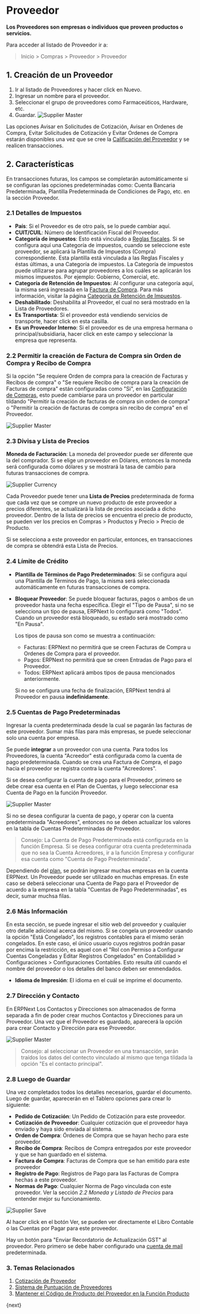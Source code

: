 <!-- add-breadcrumbs -->
# Proveedor

**Los Proveedores son empresas o individuos que proveen productos o servicios.**

Para acceder al listado de Proveedor ir a:
> Inicio > Compras > Proveedor > Proveedor

## 1. Creación de un Proveedor
1. Ir al listado de Proveedores y hacer click en Nuevo. 
2. Ingresar un nombre para el proveedor.
4. Seleccionar el grupo de proveedores como Farmaceúticos, Hardware, etc. 
5. Guardar.
    <img class="screenshot" alt="Supplier Master" src="{{docs_base_url}}/assets/img/buying/supplier-master.png">

Las opciones Avisar en Solicitudes de Cotización, Avisar en Ordenes de Compra, Evitar Solicitudes de Cotización y Evitar Ordenes de Compra estarán disponibles una vez que se cree la [Calificación del Proveedor](/docs/user/manual/es/buying/supplier-scorecard) y se realicen transacciones.

## 2. Características 

En transacciones futuras, los campos se completarán automáticamente si se configuran las opciones predeterminadas como: Cuenta Bancaria Predeterminada, Plantilla Predeterminada de Condiciones de Pago, etc. en la sección Proveedor.

### 2.1 Detalles de Impuestos

* **País**: Si el Proveedor es de otro país, se lo puede cambiar aquí.
* **CUIT/CUIL**: Número de Identificación Fiscal del Proveedor.
* **Categoría de impuestos**: Esto está vinculado a [Reglas fiscales](/docs/user/manual/es/accounts/tax-rule). Si se configura aquí una Categoría de impuestos, cuando se seleccione este proveedor, se aplicará la Plantilla de Impuestos (Compra) correspondiente. Esta plantilla está vinculada a las Reglas Fiscales y éstas últimas, a una Categoría de impuestos. La Categoría de impuestos puede utilizarse para agrupar proveedores a los cuáles se aplicarán los mismos impuestos. Por ejemplo: Gobierno, Comercial, etc. 
* **Categoría de Retención de Impuestos**: Al configurar una categoría aquí, la misma será ingresada en la [Factura de Compra](/docs/user/manual/es/accounts/purchase-invoice). Para más información, visitar la página [Categoría de Retención de Impuestos](/docs/user/manual/es/accounts/tax-withholding-category).
* **Deshabilitado**: Deshabilita al Proveedor, el cual no será mostrado en la Lista de Proveedores.
* **Es Transportista**: Si el proveedor está vendiendo servicios de transporte, hacer click en esta casilla. 
* **Es un Proveedor Interno**: Si el proveedor es de una empresa hermana o principal/subsidiaria, hacer click en este campo y seleccionar la empresa que representa.


### 2.2 Permitir la creación de Factura de Compra sin Orden de Compra y Recibo de Compra 

Si la opción "Se requiere Orden de compra para la creación de Facturas y Recibos de compra" o "Se requiere Recibo de compra para la creación de Facturas de compra" están configuradas como "Si", en las [Configuración de Compras](/docs/user/manual/es/buying/buying-settings), esto puede cambiarse para un proveedor en particular tildando "Permitir la creación de facturas de compra sin orden de compra" o "Permitir la creación de facturas de compra sin recibo de compra" en el Proveedor. 

<img class="screenshot" alt="Supplier Master" src="{{docs_base_url}}/assets/img/buying/supplier-po-pr-required.png">

### 2.3 Divisa y Lista de Precios
**Moneda de Facturación**: La moneda del proveedor puede ser diferente que la del comprador. Si se elige un proveedor en Dólares, entonces la moneda será configurada como dólares y se mostrará la tasa de cambio para futuras transacciones de compra.

![Supplier Currency](/docs/assets/img/buying/supplier-currency.gif)

Cada Proveedor puede tener una **Lista de Precios** predeterminada de forma que cada vez que se compre un nuevo producto de este proveedor a precios diferentes, se actualizará la lista de precios asociada a dicho proveedor. Dentro de la lista de precios se encuentra el precio de producto, se pueden ver los precios en Compras > Productos y Precio > Precio de Producto.

Si se selecciona a este proveedor en particular, entonces, en transacciones de compra se obtendrá esta Lista de Precios. 

### 2.4 Límite de Crédito

* **Plantilla de Términos de Pago Predeterminados**: Si se configura aquí una Plantilla de Términos de Pago, la misma será seleccionada automáticamente en futuras transacciones de compra. 
* **Bloquear Proveedor**: Se puede bloquear facturas, pagos o ambos de un proveedor hasta una fecha específica. Elegir el "Tipo de Pausa", si no se selecciona un tipo de pausa, ERPNext lo configurará como "Todos". Cuando un proveedor está bloqueado, su estado será mostrado como "En Pausa". 

    Los tipos de pausa son como se muestra a continuación:
    - Facturas: ERPNext no permitirá que se creen Facturas de Compra u Ordenes de Compra para el proveedor. 
    - Pagos: ERPNext no permitirá que se creen Entradas de Pago para el Proveedor.
    - Todos: ERPNext aplicará ambos tipos de pausa mencionados anteriormente.

    Si no se configura una fecha de finalización, ERPNext tendrá al Proveedor en pausa **indefinidamente**.

### 2.5 Cuentas de Pago Predeterminadas
Ingresar la cuenta predeterminada desde la cual se pagarán las facturas de este proveedor. Sumar más filas para más empresas, se puede seleccionar solo una cuenta por empresa. 

Se puede **integrar** a un proveedor con una cuenta. Para todos los Proveedores, la cuenta "Acreedor" está configurada como la cuenta de pago predeterminada. Cuando se crea una Factura de Compra, el pago hacia el proveedor se registra contra la cuenta "Acreedores".

Si se desea configurar la cuenta de pago para el Proveedor, primero se debe crear esa cuenta en el Plan de Cuentas, y luego seleccionar esa Cuenta de Pago en la función Proveedor.

<img class="screenshot" alt="Supplier Master" src="{{docs_base_url}}/assets/img/buying/supplier-payable-account.png">

Si no se desea configurar la cuenta de pago, y operar con la cuenta predeterminada "Acreedores", entonces no se deben actualizar los valores en la tabla de Cuentas Predeterminadas de Proveedor. 

> Consejo: La Cuenta de Pago Predeterminada está configurada en la función Empresa. Si se desea configurar otra cuenta predeterminada que no sea la Cuenta Acreedores, ir a la función Empresa y configurar esa cuenta como "Cuenta de Pago Predeterminada". 

Dependiendo del [plan](https://erpnext.com/pricing), se podrán ingresar muchas empresas en la cuenta ERPNext. Un Proveedor puede ser utilizado en muchas empresas. En este caso se deberá seleccionar una Cuenta de Pago para el Proveedor de acuerdo a la empresa en la tabla "Cuentas de Pago Predeterminadas", es decir, sumar muchsa filas.  

### 2.6 Más Información
En esta sección, se puede ingresar el sitio web del proveedor y cualquier otro detalle adicional acerca del mismo. Si se congela un proveedor usando la opción "Está Congelado", los registros contables para el mismo serán congelados. En este caso, el único usuario cuyos registros podrán pasar por encima la restricción, es aquel con el "Rol con Permiso a Configurar Cuentas Congeladas y Editar Registros Congelados" en Contabilidad > Configuraciones > Configuraciones Contables. Esto resulta útil cuando el nombre del proveedor o los detalles del banco deben ser enmendados.

* **Idioma de Impresión**: El idioma en el cuál se imprime el documento.

### 2.7 Dirección y Contacto
En ERPNext Los Contactos y Direcciones son almacenados de forma separada a fin de poder crear muchos Contactos y Direcciones para un Proveedor. Una vez que el Proveedor es guardado, aparecerá la opción para crear Contacto y Dirección para ese Proveedor.  

<img class="screenshot" alt="Supplier Master" src="{{docs_base_url}}/assets/img/buying/supplier-new-address-contact.png">

> Consejo: al seleccionar un Proveedor en una transacción, serán traídos los datos del contecto vinculado al mismo que tenga tildada la opción "Es el contacto principal".

### 2.8 Luego de Guardar
Una vez completados todos los detalles necesarios, guardar el documento. Luego de guardar, aparecerán en el Tablero opciones para crear lo siguiente: 

* **Pedido de Cotización**: Un Pedido de Cotización para este proveedor.
* **Cotización de Proveedor**: Cualquier cotización que el proveedor haya enviado y haya sido enviada al sistema. 
* **Orden de Compra**: Órdenes de Compra que se hayan hecho para este proveedor. 
* **Recibo de Compra**: Recibos de Compra entregados por este proveedor y que se han guardado en el sistema. 
* **Factura de Compra**: Facturas de Compra que se han emitido para este proveedor
* **Registro de Pago**: Registros de Pago para las Facturas de Compra hechas a este proveedor.
* **Normas de Pago**: Cualquier Norma de Pago vinculada con este proveedor. Ver la sección _2.2 Moneda y Listado de Precios_ para entender mejor su funcionamiento.

![Supplier Save](/docs/assets/img/buying/supplier-save.png)

Al hacer click en el botón Ver, se pueden ver directamente el Libro Contable o las Cuentas por Pagar para este proveedor. 

Hay un botón para "Enviar Recordatorio de Actualización GST" al proveedor. Pero primero se debe haber configurado una [cuenta de mail](/docs/user/manual/en/setting-up/email/email-account) predeterminada.


### 3. Temas Relacionados
1. [Cotización de Proveedor](/docs/user/manual/en/buying/supplier-quotation)
1. [Sistema de Puntuación de Proveedores](/docs/user/manual/en/buying/supplier-scorecard)
1. [Mantener el Código de Producto del Proveedor en la Función Producto](/docs/user/manual/en/buying/articles/maintaining-suppliers-part-no-in-item)

{next}
